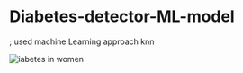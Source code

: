 # Diabetes-detector-ML-model 
;
used machine Learning approach
knn

![iabetes in women](https://user-images.githubusercontent.com/73397927/133956711-9127c297-8c47-4015-a191-a6ecf4ec6193.jpg)
